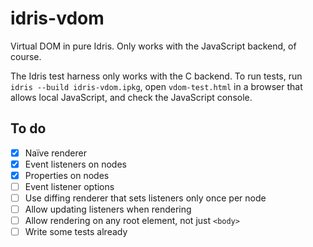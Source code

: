 # idris-vdom

Virtual DOM in pure Idris. Only works with the JavaScript backend, of course.

The Idris test harness only works with the C backend. To run tests,
run `idris --build idris-vdom.ipkg`, open `vdom-test.html` in a browser that
allows local JavaScript, and check the JavaScript console.

## To do

- [x] Naïve renderer
- [x] Event listeners on nodes
- [x] Properties on nodes
- [ ] Event listener options
- [ ] Use diffing renderer that sets listeners only once per node
- [ ] Allow updating listeners when rendering
- [ ] Allow rendering on any root element, not just `<body>`
- [ ] Write some tests already
